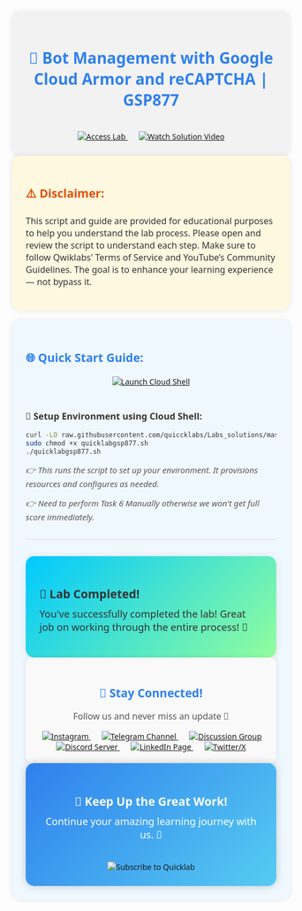 
<div align="center" style="padding: 25px; background: #f2f2f2; border-radius: 15px; font-family: 'Segoe UI', Tahoma, Geneva, Verdana, sans-serif; box-shadow: 0px 0px 10px rgba(0,0,0,0.1);">

<h1 style="color: #2F80ED;">🚀 Bot Management with Google Cloud Armor and reCAPTCHA | GSP877 </h1>


<br/>

<a href="https://www.cloudskillsboost.google/focuses/88281?parent=catalog" target="_blank" style="margin: 10px;">
  <img src="https://img.shields.io/badge/Access_Lab-4285F4?style=for-the-badge&logo=googlecloud&logoColor=white" alt="Access Lab">
</a>

<a href="https://youtu.be/MbGXl1O2AlE" target="_blank" style="margin: 10px;">
  <img src="https://img.shields.io/badge/Watch_Solution_Video-FF0000?style=for-the-badge&logo=youtube&logoColor=white" alt="Watch Solution Video">
</a>

</div>

<div style="padding: 25px; background: #fff8e1; border-radius: 15px; font-family: 'Segoe UI', Tahoma, Geneva, Verdana, sans-serif; color: #333; box-shadow: 0px 0px 10px rgba(0,0,0,0.1);">

<h2 style="color: #E65100;">⚠️ Disclaimer:</h2>

<p style="font-size: 16px;">
This script and guide are provided for educational purposes to help you understand the lab process.  
Please open and review the script to understand each step.  
Make sure to follow Qwiklabs' Terms of Service and YouTube’s Community Guidelines.  
The goal is to enhance your learning experience — not bypass it.
</p>

</div>

<br/>

<div style="padding: 25px; background: #f0f8ff; border-radius: 15px; font-family: 'Segoe UI', Tahoma, Geneva, Verdana, sans-serif; color: #333; box-shadow: 0px 0px 10px rgba(0,0,0,0.1);">

<h2 style="color: #2F80ED;">🌐 Quick Start Guide:</h2>

<div align="center" style="margin-top: 20px;">

<!-- <a href="https://console.cloud.google.com/security/sensitive-data-protection/create/discoveryConfiguration;source=DATA_PROFILE_COVERAGE_DASHBOARD;discoveryType=4?project=" target="_blank" style="margin: 10px;">
  <img src="https://img.shields.io/badge/Open_Sensitive_Data_Protection-00C9FF?style=for-the-badge&logo=googlecloud&logoColor=white" alt="Open Sensitive Data Protection">
</a> -->

<a href="https://console.cloud.google.com/home/dashboard?project=&pli=1&cloudshell=true" target="_blank" style="margin: 10px;">
  <img src="https://img.shields.io/badge/Launch_Cloud_Shell-4285F4?style=for-the-badge&logo=googlecloud&logoColor=white" alt="Launch Cloud Shell">
</a>

</div>

<br/>

<h3>🚀 Setup Environment using Cloud Shell:</h3>

```bash
curl -LO raw.githubusercontent.com/quiccklabs/Labs_solutions/master/Bot%20Management%20with%20Google%20Cloud%20Armor%20and%20reCAPTCHA/quicklabgsp877.sh
sudo chmod +x quicklabgsp877.sh
./quicklabgsp877.sh
```

<p style="font-size: 15px; color: #555;"><i>👉 This runs the script to set up your environment. It provisions resources and configures as needed.</i></p>
<p style="font-size: 15px; color: #555;"><i>👉 Need to perform Task 6 Manually otherwise we won't get full score immediately.</i></p>

<hr style="border: none; height: 1px; background: #ddd; margin: 30px 0;">



<div align="left" style="padding: 25px; background: linear-gradient(135deg, #00C9FF, #92FE9D); border-radius: 15px; color: #333; font-family: 'Segoe UI', Tahoma, Geneva, Verdana, sans-serif; box-shadow: 0px 0px 12px rgba(0,0,0,0.1);">

<h2 style="margin-bottom: 10px;">🎉 Lab Completed!</h2>

<p style="font-size: 18px; margin-top: 0px;">You've successfully completed the lab! Great job on working through the entire process! 🚀</p>

</div>


<div align="center" style="padding: 20px; background-color: #f9f9f9; border-radius: 12px; box-shadow: 0px 0px 10px rgba(0,0,0,0.1);">

<h2 style="color: #2F80ED; font-family: 'Segoe UI', Tahoma, Geneva, Verdana, sans-serif;">🌟 Stay Connected!</h2>

<p style="font-size: 16px; color: #555;">Follow us and never miss an update 🚀</p>

<a href="https://www.instagram.com/quicklab_insta/" target="_blank" style="margin: 10px;">
  <img src="https://img.shields.io/badge/Instagram-E4405F?style=for-the-badge&logo=instagram&logoColor=white" alt="Instagram">
</a>

<a href="https://t.me/quiccklab" target="_blank" style="margin: 10px;">
  <img src="https://img.shields.io/badge/Join_Telegram-229ED9?style=for-the-badge&logo=telegram&logoColor=white" alt="Telegram Channel">
</a>

<a href="https://t.me/Quicklabchat" target="_blank" style="margin: 10px;">
  <img src="https://img.shields.io/badge/Discussion_Group-229ED9?style=for-the-badge&logo=telegram&logoColor=white" alt="Discussion Group">
</a>

<a href="https://discord.gg/7fAVf4USZn" target="_blank" style="margin: 10px;">
  <img src="https://img.shields.io/badge/Join_Discord-5865F2?style=for-the-badge&logo=discord&logoColor=white" alt="Discord Server">
</a>

<a href="https://www.linkedin.com/company/quicklab-linkedin/" target="_blank" style="margin: 10px;">
  <img src="https://img.shields.io/badge/Follow_on_LinkedIn-0077B5?style=for-the-badge&logo=linkedin&logoColor=white" alt="LinkedIn Page">
</a>

<a href="https://x.com/quicklab7" target="_blank" style="margin: 10px;">
  <img src="https://img.shields.io/badge/Follow_on_X-000000?style=for-the-badge&logo=x&logoColor=white" alt="Twitter/X">
</a>

</div>


<div align="center" style="padding: 25px; background: linear-gradient(135deg, #2F80ED, #56CCF2); border-radius: 15px; color: white; font-family: 'Segoe UI', Tahoma, Geneva, Verdana, sans-serif; box-shadow: 0px 0px 15px rgba(0,0,0,0.2);">

<h2 style="margin-bottom: 10px;">🚀 Keep Up the Great Work!</h2>

<p style="font-size: 18px; margin-top: 0px;">Continue your amazing learning journey with us. 🌟</p>

<br/>

<a href="https://www.youtube.com/@quick_lab" target="_blank" style="text-decoration: none;">
  <img src="https://img.shields.io/badge/Subscribe-QUICKLAB☁️-FF0000?style=for-the-badge&logo=youtube&logoColor=white" alt="Subscribe to Quicklab">
</a>

</div>
